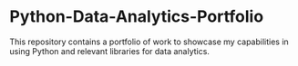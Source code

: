 # Python-Data-Analytics-Portfolio
This repository contains a portfolio of work to showcase my capabilities in using Python and relevant libraries for data analytics.
